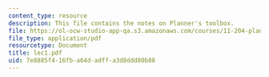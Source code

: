 ```yaml
---
content_type: resource
description: This file contains the notes on Planner's toolbox.
file: https://ol-ocw-studio-app-qa.s3.amazonaws.com/courses/11-204-planning-communications-and-digital-media-fall-2004/7e8885f416fba64dadffa3d8ddd80b88_lec1.pdf
file_type: application/pdf
resourcetype: Document
title: lec1.pdf
uid: 7e8885f4-16fb-a64d-adff-a3d8ddd80b88
---
```

